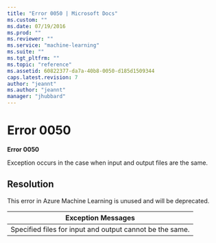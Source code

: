 ```yaml
---
title: "Error 0050 | Microsoft Docs"
ms.custom: ""
ms.date: 07/19/2016
ms.prod: ""
ms.reviewer: ""
ms.service: "machine-learning"
ms.suite: ""
ms.tgt_pltfrm: ""
ms.topic: "reference"
ms.assetid: 60822377-da7a-40b8-0050-d185d1509344
caps.latest.revision: 7
author: "jeannt"
ms.author: "jeannt"
manager: "jhubbard"
---
```

# Error 0050
**Error 0050**  
  
 Exception occurs in the case when input and output files are the same.  
  
## Resolution  
 This error in Azure Machine Learning is unused and will be deprecated.  
  
|Exception Messages|  
|------------------------|  
|Specified files for input and output cannot be the same.|